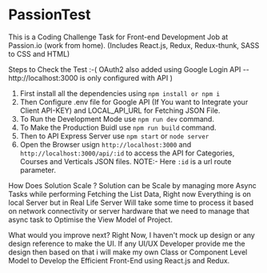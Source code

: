 # PassionTest
This is a Coding Challenge Task for Front-end Development Job at Passion.io (work from home).
(Includes React.js, Redux, Redux-thunk, SASS to CSS and HTML)

Steps to Check the Test :-( OAuth2 also added using Google Login API -- http://localhost:3000 is only configured with API )

1) First install all the dependencies using `npm install or npm i `
2) Then Configure .env file for Google API (If You want to Integrate your Client API-KEY) and LOCAL_API_URL for Fetching JSON File.
3) To Run the Development Mode use `npm run dev` command.
4) To Make the Production Buidl use `npm run build` command.
5) Then to API Express Server use `npm start` or `node server`
6) Open the Browser usign `http://localhost:3000` and `http://localhost:3000/api/:id` to access the API for Categories, Courses and Verticals JSON files.  NOTE:- Here `:id` is a url route parameter. 

How Does Solution Scale ?
Solution can be Scale by managing more Async Tasks while performing Fetching the List Data, Right now Everything is on local Server but in Real Life Server Will take some time to process it based on network connectivity or server hardware that we need to manage that async task to Optimise the View Model of Project.

What would you improve next?
Right Now, I haven't mock up design or any design reference to make the UI. If any UI/UX Developer provide me the design then based on that i will make my own Class or Component Level Model to Develop the Efficient Front-End using React.js and Redux.



